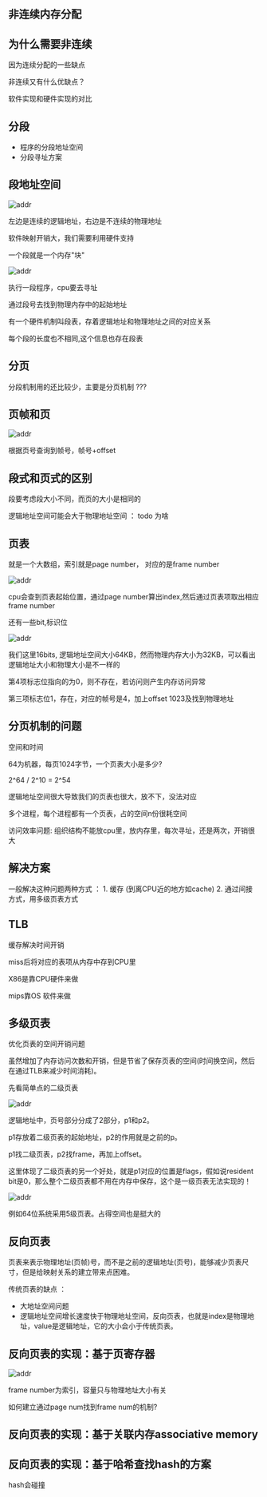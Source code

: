 ## 非连续内存分配

## 为什么需要非连续

因为连续分配的一些缺点

非连续又有什么优缺点？

软件实现和硬件实现的对比

## 分段

- 程序的分段地址空间
- 分段寻址方案

## 段地址空间

![addr](../assets/10.png)

左边是连续的逻辑地址，右边是不连续的物理地址

软件映射开销大，我们需要利用硬件支持

一个段就是一个内存"块"

![addr](../assets/11.png)

执行一段程序，cpu要去寻址

通过段号去找到物理内存中的起始地址

有一个硬件机制叫段表，存着逻辑地址和物理地址之间的对应关系

每个段的长度也不相同,这个信息也存在段表

## 分页

分段机制用的还比较少，主要是分页机制 ???

## 页帧和页

![addr](../assets/12.png)

根据页号查询到帧号，帧号+offset

## 段式和页式的区别

段要考虑段大小不同，而页的大小是相同的

逻辑地址空间可能会大于物理地址空间 ： todo 为啥

## 页表

就是一个大数组，索引就是page number， 对应的是frame number

![addr](../assets/13.png)

cpu会查到页表起始位置，通过page number算出index,然后通过页表项取出相应frame number

还有一些bit,标识位

![addr](../assets/14.png)

我们这里16bits, 逻辑地址空间大小64KB，然而物理内存大小为32KB，可以看出逻辑地址大小和物理大小是不一样的

第4项标志位指向的为0，则不存在，若访问则产生内存访问异常

第三项标志位1，存在，对应的帧号是4，加上offset 1023及找到物理地址

## 分页机制的问题

空间和时间

64为机器，每页1024字节，一个页表大小是多少?

2^64 / 2^10 = 2^54 

逻辑地址空间很大导致我们的页表也很大，放不下，没法对应

多个进程，每个进程都有一个页表，占的空间n份很耗空间

访问效率问题: 组织结构不能放cpu里，放内存里，每次寻址，还是两次，开销很大


## 解决方案

一般解决这种问题两种方式 ： 1. 缓存 (到离CPU近的地方如cache) 2. 通过间接方式，用多级页表方式

## TLB

缓存解决时间开销

miss后将对应的表项从内存中存到CPU里

X86是靠CPU硬件来做

mips靠OS 软件来做

## 多级页表

优化页表的空间开销问题

虽然增加了内存访问次数和开销，但是节省了保存页表的空间(时间换空间，然后在通过TLB来减少时间消耗)。

先看简单点的二级页表

![addr](../assets/15.png)

逻辑地址中，页号部分分成了2部分，p1和p2。

p1存放着二级页表的起始地址，p2的作用就是之前的p。

p1找二级页表，p2找frame，再加上offset。

这里体现了二级页表的另一个好处，就是p1对应的位置是flags，假如说resident bit是0，那么整个二级页表都不用在内存中保存，这个是一级页表无法实现的！

![addr](../assets/16.png)

例如64位系统采用5级页表。占得空间也是挺大的

## 反向页表

页表来表示物理地址(页帧)号，而不是之前的逻辑地址(页号)，能够减少页表尺寸，但是给映射关系的建立带来点困难。

传统页表的缺点 ：

- 大地址空间问题 
- 逻辑地址空间增长速度快于物理地址空间，反向页表，也就是index是物理地址，value是逻辑地址，它的大小会小于传统页表。

## 反向页表的实现：基于页寄存器

![addr](../assets/17.png)

frame number为索引，容量只与物理地址大小有关


如何建立通过page num找到frame num的机制?

## 反向页表的实现：基于关联内存associative memory

## 反向页表的实现：基于哈希查找hash的方案

hash会碰撞


